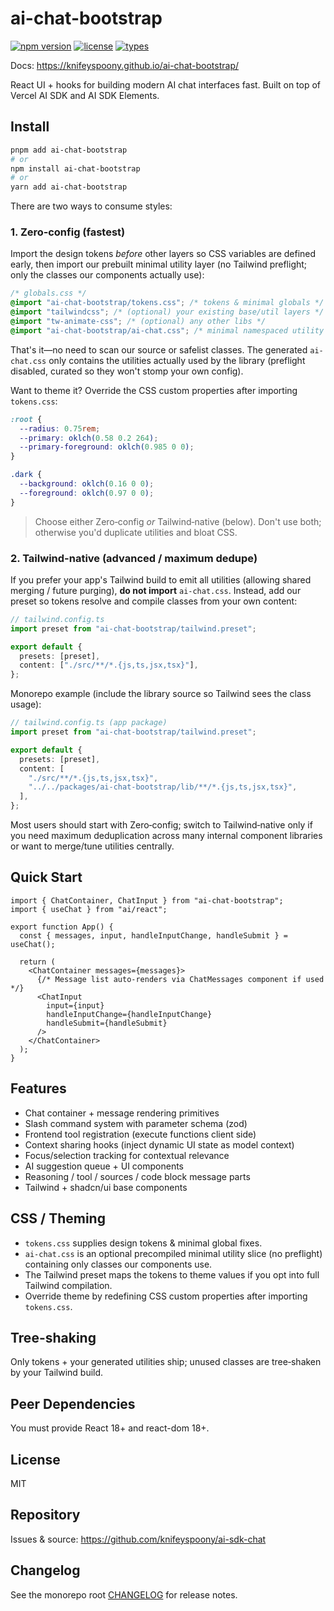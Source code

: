 # ai-chat-bootstrap

[![npm version](https://img.shields.io/npm/v/ai-chat-bootstrap?color=brightgreen)](https://www.npmjs.com/package/ai-chat-bootstrap)
[![license](https://img.shields.io/npm/l/ai-chat-bootstrap.svg)](../../LICENSE)
[![types](https://img.shields.io/badge/types-TypeScript-blue)](https://www.npmjs.com/package/ai-chat-bootstrap)

Docs: https://knifeyspoony.github.io/ai-chat-bootstrap/

React UI + hooks for building modern AI chat interfaces fast. Built on top of Vercel AI SDK and AI SDK Elements.

## Install

```bash
pnpm add ai-chat-bootstrap
# or
npm install ai-chat-bootstrap
# or
yarn add ai-chat-bootstrap
```

There are two ways to consume styles:

### 1. Zero‑config (fastest)

Import the design tokens _before_ other layers so CSS variables are defined early, then import our prebuilt minimal utility layer (no Tailwind preflight; only the classes our components actually use):

```css
/* globals.css */
@import "ai-chat-bootstrap/tokens.css"; /* tokens & minimal globals */
@import "tailwindcss"; /* (optional) your existing base/util layers */
@import "tw-animate-css"; /* (optional) any other libs */
@import "ai-chat-bootstrap/ai-chat.css"; /* minimal namespaced utility slice */
```

That's it—no need to scan our source or safelist classes. The generated `ai-chat.css` only contains the utilities actually used by the library (preflight disabled, curated so they won't stomp your own config).

Want to theme it? Override the CSS custom properties after importing `tokens.css`:

```css
:root {
  --radius: 0.75rem;
  --primary: oklch(0.58 0.2 264);
  --primary-foreground: oklch(0.985 0 0);
}

.dark {
  --background: oklch(0.16 0 0);
  --foreground: oklch(0.97 0 0);
}
```

> Choose either Zero‑config _or_ Tailwind‑native (below). Don't use both; otherwise you'd duplicate utilities and bloat CSS.

### 2. Tailwind-native (advanced / maximum dedupe)

If you prefer your app's Tailwind build to emit all utilities (allowing shared merging / future purging), **do not import** `ai-chat.css`. Instead, add our preset so tokens resolve and compile classes from your own content:

```ts
// tailwind.config.ts
import preset from "ai-chat-bootstrap/tailwind.preset";

export default {
  presets: [preset],
  content: ["./src/**/*.{js,ts,jsx,tsx}"],
};
```

Monorepo example (include the library source so Tailwind sees the class usage):

```ts
// tailwind.config.ts (app package)
import preset from "ai-chat-bootstrap/tailwind.preset";

export default {
  presets: [preset],
  content: [
    "./src/**/*.{js,ts,jsx,tsx}",
    "../../packages/ai-chat-bootstrap/lib/**/*.{js,ts,jsx,tsx}",
  ],
};
```

Most users should start with Zero‑config; switch to Tailwind‑native only if you need maximum deduplication across many internal component libraries or want to merge/tune utilities centrally.

## Quick Start

```tsx
import { ChatContainer, ChatInput } from "ai-chat-bootstrap";
import { useChat } from "ai/react";

export function App() {
  const { messages, input, handleInputChange, handleSubmit } = useChat();

  return (
    <ChatContainer messages={messages}>
      {/* Message list auto-renders via ChatMessages component if used */}
      <ChatInput
        input={input}
        handleInputChange={handleInputChange}
        handleSubmit={handleSubmit}
      />
    </ChatContainer>
  );
}
```

## Features

- Chat container + message rendering primitives
- Slash command system with parameter schema (zod)
- Frontend tool registration (execute functions client side)
- Context sharing hooks (inject dynamic UI state as model context)
- Focus/selection tracking for contextual relevance
- AI suggestion queue + UI components
- Reasoning / tool / sources / code block message parts
- Tailwind + shadcn/ui base components

## CSS / Theming

- `tokens.css` supplies design tokens & minimal global fixes.
- `ai-chat.css` is an optional precompiled minimal utility slice (no preflight) containing only classes our components use.
- The Tailwind preset maps the tokens to theme values if you opt into full Tailwind compilation.
- Override theme by redefining CSS custom properties after importing `tokens.css`.

## Tree-shaking

Only tokens + your generated utilities ship; unused classes are tree‑shaken by your Tailwind build.

## Peer Dependencies

You must provide React 18+ and react-dom 18+.

## License

MIT

## Repository

Issues & source: https://github.com/knifeyspoony/ai-sdk-chat

## Changelog

See the monorepo root [CHANGELOG](../../CHANGELOG.md) for release notes.
